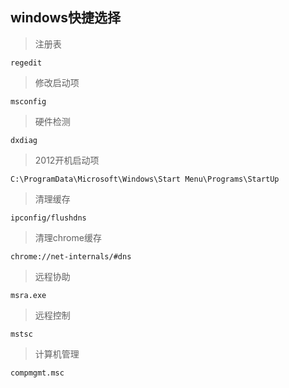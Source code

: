 ## windows快捷选择


>注册表

	regedit

>修改启动项

	msconfig

>硬件检测

	dxdiag


>2012开机启动项

	C:\ProgramData\Microsoft\Windows\Start Menu\Programs\StartUp

>清理缓存

	ipconfig/flushdns

>清理chrome缓存

	chrome://net-internals/#dns

>远程协助

	msra.exe

>远程控制

	mstsc

>计算机管理

	compmgmt.msc